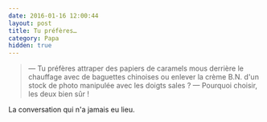 ```yaml
---
date: 2016-01-16 12:00:44
layout: post
title: Tu préfères…
category: Papa
hidden: true
---
```


> — Tu préfères attraper des papiers de caramels mous derrière le chauffage avec de baguettes chinoises ou enlever la crème B.N. d'un stock de photo manipulée avec les doigts sales ?
> — Pourquoi choisir, les deux bien sûr !

La conversation qui n'a jamais eu lieu.
